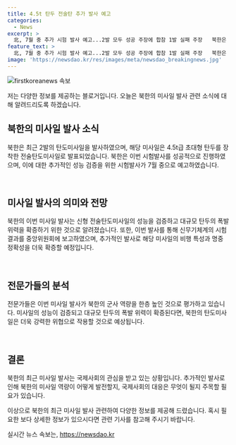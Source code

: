 ```yaml
---
title: 4.5t 탄두 전술탄 추가 발사 예고
categories:
  - News
excerpt: >
  北, 7월 중 추가 시험 발사 예고...2발 모두 성공 주장에 합참 1발 실패 주장   북한은 최근 2발의 탄도미사일 발사에 대해 모두 성공적이라고 주장하며, 해당 미사일의 성능 검증을 위한 추가 발사도 예고했다. 합참은 1발은 성공하였지만 다른 1발은 실패했을 가능성을 제기하고 있다. 미사일의 평양 추락 추정과 관련해 계속해서 도발이 이어지고 있는 상황이다.
feature_text: >
  北, 7월 중 추가 시험 발사 예고...2발 모두 성공 주장에 합참 1발 실패 주장   북한은 최근 2발의 탄도미사일 발사에 대해 모두 성공적이라고 주장하며, 해당 미사일의 성능 검증을 위한 추가 발사도 예고했다. 합참은 1발은 성공하였지만 다른 1발은 실패했을 가능성을 제기하고 있다. 미사일의 평양 추락 추정과 관련해 계속해서 도발이 이어지고 있는 상황이다.
image: 'https://newsdao.kr/res/images/meta/newsdao_breakingnews.jpg'
---
```


<p><img src="https://newsdao.kr/res/images/meta/newsdao_breakingnews.jpg" alt="firstkoreanews 속보" /></p>

<p>저는 다양한 정보를 제공하는 블로거입니다. 오늘은 북한의 미사일 발사 관련 소식에 대해 알려드리도록 하겠습니다.</p>

<h2 data-ke-size="size26">북한의 미사일 발사 소식</h2>

<p>북한은 최근 2발의 탄도미사일을 발사하였으며, 해당 미사일은 4.5t급 초대형 탄두를 장착한 전술탄도미사일로 발표되었습니다. 북한은 이번 시험발사를 성공적으로 진행하였으며, 이에 대한 추가적인 성능 검증을 위한 시험발사가 7월 중으로 예고하였습니다.</p>

<p data-ke-size="size16">&nbsp;</p>

<h2 data-ke-size="size26">미사일 발사의 의미와 전망</h2>

<p>북한의 이번 미사일 발사는 신형 전술탄도미사일의 성능을 검증하고 대규모 탄두의 폭발 위력을 확증하기 위한 것으로 알려졌습니다. 또한, 이번 발사를 통해 신무기체계의 시험결과를 중앙위원회에 보고하였으며, 추가적인 발사로 해당 미사일의 비행 특성과 명중 정확성을 더욱 확증할 예정입니다.</p>

<p data-ke-size="size16">&nbsp;</p>

<h2 data-ke-size="size26">전문가들의 분석</h2>

<p>전문가들은 이번 미사일 발사가 북한의 군사 역량을 한층 높인 것으로 평가하고 있습니다. 미사일의 성능이 검증되고 대규모 탄두의 폭발 위력이 확증된다면, 북한의 탄도미사일은 더욱 강력한 위협으로 작용할 것으로 예상됩니다.</p>

<p data-ke-size="size16">&nbsp;</p>

<h2 data-ke-size="size26">결론</h2>

<p>북한의 최근 미사일 발사는 국제사회의 관심을 받고 있는 상황입니다. 추가적인 발사로 인해 북한의 미사일 역량이 어떻게 발전할지, 국제사회의 대응은 무엇이 될지 주목할 필요가 있습니다.</p>

<p>이상으로 북한의 최근 미사일 발사 관련하여 다양한 정보를 제공해 드렸습니다. 혹시 필요한 보다 상세한 정보가 있으시다면 관련 기사를 참고해 주시기 바랍니다.</p>
실시간 뉴스 속보는, <a href="https://newsdao.kr" rel="dofollow">https://newsdao.kr</a>


